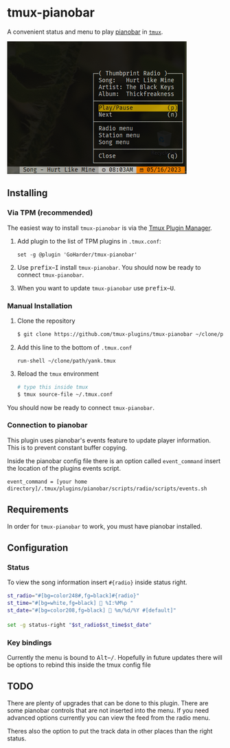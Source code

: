 # tmux-pianobar

A convenient status and menu to play [pianobar](https://github.com/PromyLOPh/pianobar) in [`tmux`](https://tmux.github.io/).

![screen shot](/docs/png/screenshot_0%20.png)

## Installing

### Via TPM (recommended)

The easiest way to install `tmux-pianobar` is via the [Tmux Plugin Manager](https://github.com/tmux-plugins/tpm).

1. Add plugin to the list of TPM plugins in `.tmux.conf`:

   ```tmux
   set -g @plugin 'GoHarder/tmux-pianobar'
   ```

2. Use <kbd>prefix</kbd>–<kbd>I</kbd> install `tmux-pianobar`. You should now
   be ready to connect `tmux-pianobar`.
3. When you want to update `tmux-pianobar` use <kbd>prefix</kbd>–<kbd>U</kbd>.

### Manual Installation

1. Clone the repository

   ```sh
   $ git clone https://github.com/tmux-plugins/tmux-pianobar ~/clone/path
   ```

2. Add this line to the bottom of `.tmux.conf`

   ```tmux
   run-shell ~/clone/path/yank.tmux
   ```

3. Reload the `tmux` environment

   ```sh
   # type this inside tmux
   $ tmux source-file ~/.tmux.conf
   ```

You should now be ready to connect `tmux-pianobar`.

### Connection to pianobar

This plugin uses pianobar's events feature to update player information. This is to prevent constant buffer copying.

Inside the pianobar config file there is an option called `event_command` insert the location of the plugins events script.

```config
event_command = [your home directory]/.tmux/plugins/pianobar/scripts/radio/scripts/events.sh
```

## Requirements

In order for `tmux-pianobar` to work, you must have pianobar installed.

## Configuration

### Status

To view the song information insert `#{radio}` inside status right.

```sh
st_radio="#[bg=color248#,fg=black]#{radio}"
st_time="#[bg=white,fg=black]  %I:%M%p "
st_date="#[bg=color208,fg=black]  %m/%d/%Y #[default]"

set -g status-right "$st_radio$st_time$st_date"
```

### Key bindings

Currently the menu is bound to <kbd>Alt</kbd>–<kbd>/</kbd>. Hopefully in future updates there will be options to rebind this inside the tmux config file

## TODO

There are plenty of upgrades that can be done to this plugin. There are some pianobar controls that are not inserted into the menu. If you need advanced options currently you can view the feed from the radio menu.

Theres also the option to put the track data in other places than the right status.
<!---
## Help

I am currently looking for a new position. If you know or you need someone to make applications with node.js, svelte, mongodb and some kubernetes knowledge please spread the word. Thanks.
--->